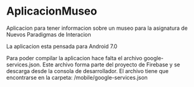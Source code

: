 # AplicacionMuseo
Aplicacion para  tener informacion sobre un museo para la asignatura de Nuevos Paradigmas de Interacion

La aplicacion esta pensada para Android 7.0

Para poder compilar la aplicacion hace falta el archivo google-services.json. Este archivo forma parte del proyecto 
de Firebase y se descarga desde la consola de desarrollador. El archivo tiene que encontrarse en la carpeta:
/mobile/google-services.json
